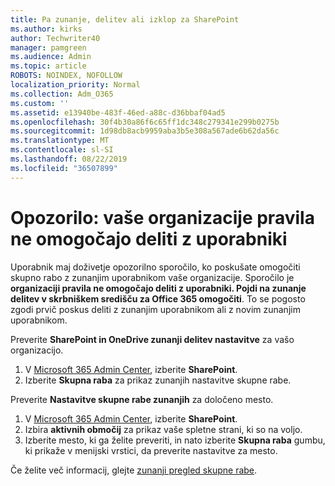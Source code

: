 ```yaml
---
title: Pa zunanje, delitev ali izklop za SharePoint
ms.author: kirks
author: Techwriter40
manager: pamgreen
ms.audience: Admin
ms.topic: article
ROBOTS: NOINDEX, NOFOLLOW
localization_priority: Normal
ms.collection: Adm_O365
ms.custom: ''
ms.assetid: e13940be-483f-46ed-a88c-d36bbaf04ad5
ms.openlocfilehash: 30f4b30a86f6c65ff1dc348c279341e299b0275b
ms.sourcegitcommit: 1d98db8acb9959aba3b5e308a567ade6b62da56c
ms.translationtype: MT
ms.contentlocale: sl-SI
ms.lasthandoff: 08/22/2019
ms.locfileid: "36507899"
---
```

# <a name="warning-message-your-organizations-policies-dont-allow-you-to-share-with-these-users"></a>Opozorilo: vaše organizacije pravila ne omogočajo deliti z uporabniki

Uporabnik maj doživetje opozorilno sporočilo, ko poskušate omogočiti skupno rabo z zunanjim uporabnikom vaše organizacije. Sporočilo je **organizaciji pravila ne omogočajo deliti z uporabniki. Pojdi na zunanje delitev v skrbniškem središču za Office 365 omogočiti**. To se pogosto zgodi prvič poskus deliti z zunanjim uporabnikom ali z novim zunanjim uporabnikom.

Preverite **SharePoint in OneDrive zunanji delitev nastavitve** za vašo organizacijo.

1. V [Microsoft 365 Admin Center](https://admin.microsoft.com/AdminPortal/Home#/homepage">https://admin.microsoft.com/), izberite **SharePoint**.
3. Izberite **Skupna raba** za prikaz zunanjih nastavitve skupne rabe.

Preverite **Nastavitve skupne rabe zunanjih** za določeno mesto.

1. V [Microsoft 365 Admin Center](https://admin.microsoft.com/AdminPortal/Home#/homepage">https://admin.microsoft.com/), izberite **SharePoint**.
2. Izbira **aktivnih območij** za prikaz vaše spletne strani, ki so na voljo.
3. Izberite mesto, ki ga želite preveriti, in nato izberite **Skupna raba** gumbu, ki prikaže v menijski vrstici, da preverite nastavitve za mesto.

Če želite več informacij, glejte [zunanji pregled skupne rabe](https://docs.microsoft.com/sharepoint/external-sharing-overview).